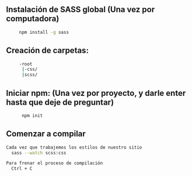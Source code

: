 ## Instalación de SASS global (Una vez por computadora)
```bash
     npm install -g sass
```

## Creación de carpetas:
```bash
     -root
      |-css/
      |scss/
```

## Iniciar npm: (Una vez por proyecto, y darle enter hasta que deje de preguntar)
```bash
      npm init
```

## Comenzar a compilar
```bash
Cada vez que trabajemos los estilos de nuestro sitio
  sass --watch scss:css

Para frenar el proceso de compilación
  Ctrl + C
```